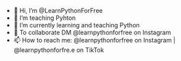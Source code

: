 - 👋 Hi, I’m @LearnPythonForFree
- 👀 I’m teaching Pyhton
- 🌱 I’m currently learning and teaching Python
- 💞️ To collaborate DM @learnpythonforfree on Instagram
- 📫 How to reach me: @learnpythonforfree on Instagram | @learnpythonforfre.e on TikTok

<!---
LearnPythonForFree/LearnPythonForFree is a ✨ special ✨ repository because its `README.md` (this file) appears on your GitHub profile.
You can click the Preview link to take a look at your changes.
--->
